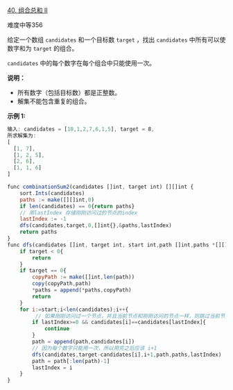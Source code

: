 [40. 组合总和 II](https://leetcode-cn.com/problems/combination-sum-ii/)

难度中等356

给定一个数组 `candidates` 和一个目标数 `target` ，找出 `candidates` 中所有可以使数字和为 `target` 的组合。

`candidates` 中的每个数字在每个组合中只能使用一次。

**说明：**

*   所有数字（包括目标数）都是正整数。
*   解集不能包含重复的组合。 

**示例 1:**

```javascript
输入: candidates = [10,1,2,7,6,1,5], target = 8,
所求解集为:
[
  [1, 7],
  [1, 2, 5],
  [2, 6],
  [1, 1, 6]
]
```

```javascript
func combinationSum2(candidates []int, target int) [][]int {
    sort.Ints(candidates)
    paths := make([][]int,0)
    if len(candidates) == 0{return paths}
    // 用lastIndex 存储刚刚访问过的节点的index
    lastIndex := -1
    dfs(candidates,target,0,[]int{},&paths,lastIndex)
    return paths
}
func dfs(candidates []int, target int, start int,path []int,paths *[][]int,lastIndex int){
    if target < 0{
        return
    }
    if target == 0{
        copyPath := make([]int,len(path))
        copy(copyPath,path)
        *paths = append(*paths,copyPath)
        return
    }
    for i:=start;i<len(candidates);i++{
         // 如果刚刚访问过一个节点，并且当前节点和刚刚访问的节点一样，则跳过当前节点
        if lastIndex>=0 && candidates[i]==candidates[lastIndex]{
            continue
        }
        path = append(path,candidates[i])
        // 因为每个数字只能用一次，所以用完之后应该 i+1
        dfs(candidates,target-candidates[i],i+1,path,paths,lastIndex)
        path = path[:len(path)-1] 
        lastIndex = i
    }
}
```